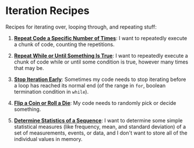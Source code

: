 # Iteration Recipes

Recipes for iterating over, looping through, and repeating stuff:

1. [**Repeat Code a Specific Number of Times**](for.md): I want to repeatedly execute a chunk of code, counting the repetitions.

1. [**Repeat While or Until Something Is True**](while.md): I want to repeatedly execute a chunk of code while or until some condition is true, however many times that may be.

1. [**Stop Iteration Early**](break.md): Sometimes my code needs to stop iterating before a loop has reached its normal end (of the range in `for`, boolean termination condition in `while`).

1. [**Flip a Coin or Roll a Die**](pick.md): My code needs to randomly pick or decide something.

1. [**Determine Statistics of a Sequence**](stats.md): I want to determine some simple statistical measures (like frequency, mean, and standard deviation) of a set of measurements, events, or data, and I don't want to store all of the individual values in memory.
